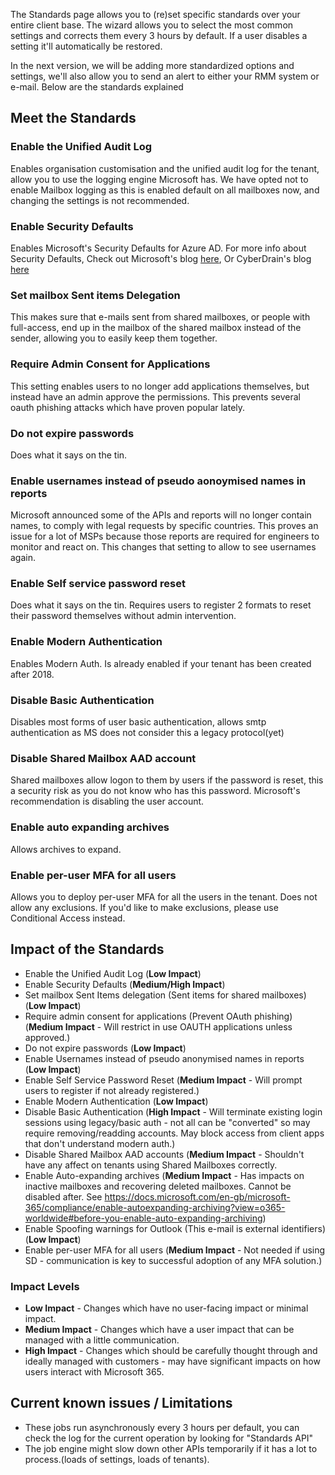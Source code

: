The Standards page allows you to (re)set specific standards over your entire client base. The wizard allows you to select the most common settings and corrects them every 3 hours by default. If a user disables a setting it'll automatically be restored.

In the next version, we will be adding more standardized options and settings, we'll also allow you to send an alert to either your RMM system or e-mail. Below are the standards explained

## Meet the Standards

### Enable the Unified Audit Log

Enables organisation customisation and the unified audit log for the tenant, allow you to use the logging engine Microsoft has. We have opted not to enable Mailbox logging as this is enabled default on all mailboxes now, and changing the settings is not recommended.

### Enable Security Defaults

Enables Microsoft's Security Defaults for Azure AD. For more info about Security Defaults, Check out Microsoft's blog [here](https://docs.microsoft.com/en-us/azure/active-directory/fundamentals/concept-fundamentals-security-defaults), Or CyberDrain's blog [here](https://www.cyberdrain.com/automating-with-powershell-enabling-secure-defaults-and-sd-explained/)

### Set mailbox Sent items Delegation

This makes sure that e-mails sent from shared mailboxes, or people with full-access, end up in the mailbox of the shared mailbox instead of the sender, allowing you to easily keep them together. 

### Require Admin Consent for Applications

This setting enables users to no longer add applications themselves, but instead have an admin approve the permissions. This prevents several oauth phishing attacks which have proven popular lately.

### Do not expire passwords

Does what it says on the tin.

### Enable usernames instead of pseudo aonoymised names in reports

Microsoft announced some of the APIs and reports will no longer contain names, to comply with legal requests by specific countries. This proves an issue for a lot of MSPs because those reports are required for engineers to monitor and react on. This changes that setting to allow to see usernames again.

### Enable Self service password reset

Does what it says on the tin. Requires users to register 2 formats to reset their password themselves without admin intervention.

### Enable Modern Authentication

Enables Modern Auth. Is already enabled if your tenant has been created after 2018.

### Disable Basic Authentication

Disables most forms of user basic authentication, allows smtp authentication as MS does not consider this a legacy protocol(yet)

### Disable Shared Mailbox AAD account

Shared mailboxes allow logon to them by users if the password is reset, this a security risk as you do not know who has this password. Microsoft's recommendation is disabling the user account.

### Enable auto expanding archives

Allows archives to expand.

### Enable per-user MFA for all users

Allows you to deploy per-user MFA for all the users in the tenant. Does not allow any exclusions. If you'd like to make exclusions, please use Conditional Access instead.

## Impact of the Standards

* Enable the Unified Audit Log (**Low Impact**)
* Enable Security Defaults (**Medium/High Impact**)
* Set mailbox Sent Items delegation (Sent items for shared mailboxes) (**Low Impact**)
* Require admin consent for applications (Prevent OAuth phishing) (**Medium Impact** - Will restrict in use OAUTH applications unless approved.)
* Do not expire passwords (**Low Impact**)
* Enable Usernames instead of pseudo anonymised names in reports (**Low Impact**)
* Enable Self Service Password Reset (**Medium Impact** - Will prompt users to register if not already registered.)
* Enable Modern Authentication (**Low Impact**)
* Disable Basic Authentication (**High Impact** - Will terminate existing login sessions using legacy/basic auth - not all can be "converted" so may require removing/readding accounts. May block access from client apps that don't understand modern auth.)
* Disable Shared Mailbox AAD accounts (**Medium Impact** - Shouldn't have any affect on tenants using Shared Mailboxes correctly.
* Enable Auto-expanding archives (**Medium Impact** - Has impacts on inactive mailboxes and recovering deleted mailboxes. Cannot be disabled after. See https://docs.microsoft.com/en-gb/microsoft-365/compliance/enable-autoexpanding-archiving?view=o365-worldwide#before-you-enable-auto-expanding-archiving)
* Enable Spoofing warnings for Outlook (This e-mail is external identifiers) (**Low Impact**)
* Enable per-user MFA for all users (**Medium Impact** - Not needed if using SD - communication is key to successful adoption of any MFA solution.)

### Impact Levels

* **Low Impact** - Changes which have no user-facing impact or minimal impact.
* **Medium Impact** - Changes which have a user impact that can be managed with a little communication.
* **High Impact** - Changes which should be carefully thought through and ideally managed with customers - may have significant impacts on how users interact with Microsoft 365.

## Current known issues / Limitations

- These jobs run asynchronously every 3 hours per default, you can check the log for the current operation by looking for "Standards API"
- The job engine might slow down other APIs temporarily if it has a lot to process.(loads of settings, loads of tenants).
